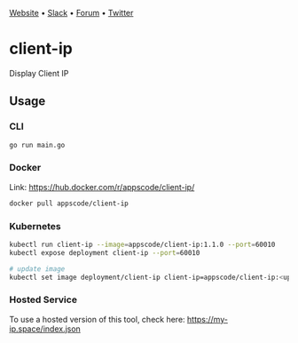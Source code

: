 [Website](https://appscode.com) • [Slack](https://slack.appscode.com) • [Forum](https://discuss.appscode.com) • [Twitter](https://twitter.com/AppsCodeHQ)

# client-ip
Display Client IP

## Usage
### CLI
```bash
go run main.go
```
### Docker
Link: https://hub.docker.com/r/appscode/client-ip/
```bash
docker pull appscode/client-ip
```
### Kubernetes
```bash
kubectl run client-ip --image=appscode/client-ip:1.1.0 --port=60010
kubectl expose deployment client-ip --port=60010

# update image
kubectl set image deployment/client-ip client-ip=appscode/client-ip:<updated-tag>
```
### Hosted Service
To use a hosted version of this tool, check here: https://my-ip.space/index.json
